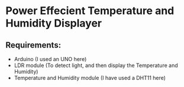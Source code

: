 # Power Effecient Temperature and Humidity Displayer
## Requirements:
* Arduino (I used an UNO here)
* LDR module (To detect light, and then display the Temperature and Humidity)
* Temperature and Humidity module (I have used a DHT11 here)
